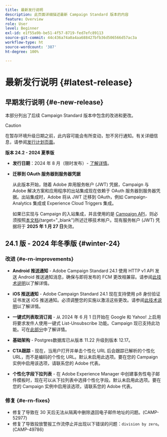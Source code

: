 ```yaml
---
title: 最新发行说明
description: 此页面详细描述最新 Campaign Standard 版本的内容
feature: Overview
role: User
level: Beginner
exl-id: e1f55a9b-be51-4f57-8719-fed7efc89113
source-git-commit: 44c436a74a0a4aa688427bfb36d506566d57ac3a
workflow-type: ht
source-wordcount: '387'
ht-degree: 100%

---
```



# 最新发行说明 {#latest-release}

<!--
![Control Panel](assets/do-not-localize/cp-icon.png) **New Control Panel release**. [Learn more](https://experienceleague.adobe.com/docs/control-panel/using/release-notes.html){target="_blank"}.-->


## 早期发行说明 {#e-new-release}

本部分列出了后续 Campaign Standard 版本中包含的改进和更改。

>[!CAUTION]
>
>在暂存环境升级日期之前，此内容可能会有所变动，恕不另行通知。有关详细信息，请参阅[发行计划页面](../../rn/using/release-planning.md)。

**版本 24.2 - 2024 夏季版**

* **发行日期**：2024 年 8 月（限时发布）- [了解详情](../../rn/using/release-planning.md)。

* **迁移到 OAuth 服务器到服务器凭据**

  从此版本开始，随着 Adobe 弃用服务帐户 (JWT) 凭据，Campaign 与 Adobe 解决方案和应用程序的出站集成现在依赖于 OAuth 服务器到服务器凭据。出站集成时，Adobe 将从 JWT 迁移到 OAuth，例如 Campaign-Analytics 集成或 Experience Cloud Triggers 集成。

  如果已实现与 Campaign 的入站集成，并且使用的是 [Campaign API](../../api/using/get-started-apis.md)，则必须按照[本文档](https://developer.adobe.com/developer-console/docs/guides/authentication/ServerToServerAuthentication/migration/){target="_blank"}所述迁移技术帐户。现有服务帐户 (JWT) 凭据将于 **2025 年 1 月 27 日**&#x200B;失效。


## 24.1 版 - 2024 年冬季版 {#winter-24}

### 改进 {#e-rn-improvements}

* **Android 推送通知** - Adobe Campaign Standard 24.1 使用 HTTP v1 API 发送 Android 推送通知消息，确保与即将发布的 FCM 更改相兼容。请参阅[此技术说明](../../administration/using/push-technote.md)以了解详情。

* **iOS 推送通知** - Adobe Campaign Standard 24.1 现在支持使用 p8 身份验证证书发送 iOS 推送通知。必须调整您的实施以激活这些更改。请参阅[此技术说明](../../administration/using/push-technote.md)以了解详情。

* **一键式列表取消订阅** - 从 2024 年 6 月 1 日开始在 Google 和 Yahoo! 上启用将要求发件人使用一键式 List-Unsubscribe 功能。Campaign 现已支持此功能。可在[此部分](../../administration/using/configuring-email-channel.md#list-of-email-smtp-parameters)中了解详情。

* **基础架构** - Postgres数据库已从版本 11.22 升级到版本 12.17。

* **CTA跟踪** - 现在，当用户打开并单击个性化 URL 后会跟踪已解析的个性化 URL，而不是编码的个性化 URL。默认未启用此选项。要在您的 Campaign 实例中启用该选项，请联系您的 Adobe 代表。

* **个性化字段下拉列表** - 在 Adobe Experience Manager 中创建事务性电子邮件模板时，现在可以从下拉列表中选择个性化字段。默认未启用此选项。要在您的 Campaign 实例中启用该选项，请联系您的 Adobe 代表。

### 修复 {#e-rn-fixes}

* 修复了导致在 30 天后无法从隔离中删除退回电子邮件地址的问题。(CAMP-52977)
* 修复了导致投放警报工作流停止并出现以下错误的问题：`division by zero`。(CAMP-49786)

